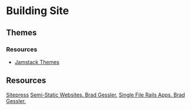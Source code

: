# Building Site

## Themes

### Resources

* [Jamstack Themes](https://jamstackthemes.dev/)

## Resources

[Sitepress](https://sitepress.cc/)
[Semi-Static Websites. Brad Gessler.](https://fly.io/ruby-dispatch/semi-static-websites/)
[Single File Rails Apps. Brad Gessler.](https://fly.io/ruby-dispatch/single-file-rails-app/)
